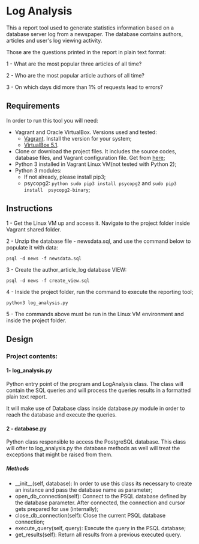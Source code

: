 # Log Analysis

This a report tool used to generate statistics information based on a 
database server log from a newspaper. The database contains authors, 
articles and user's log viewing activity.

Those are the questions printed in the report in plain text format:

1 - What are the most popular three articles of all time?

2 - Who are the most popular article authors of all time?

3 - On which days did more than 1% of requests lead to errors?


## Requirements

In order to run this tool you will need:
- Vagrant and Oracle VirtualBox. Versions used and tested:
    - [Vagrant](https://www.vagrantup.com/downloads.html). Install the 
    version for your system;
    - [VirtualBox 5.1](https://www.virtualbox.org/wiki/Download_Old_Builds_5_1).
- Clone or download the project files. It includes the source codes, 
database files, and Vagrant configuration file. Get from [here]();
- Python 3 installed in Vagrant Linux VM(not tested with Python 2);
- Python 3 modules:
  - If not already, please install pip3;
  - psycopg2: `python sudo pip3 install psycopg2` and `sudo pip3 install 
  psycopg2-binary`;

## Instructions

1 - Get the Linux VM up and access it. Navigate to the project folder inside
 Vagrant shared folder.

2 - Unzip the database file - newsdata.sql, and use the command below to 
populate it with data:

`psql -d news -f newsdata.sql`

3 - Create the author_article_log database VIEW:

`psql -d news -f create_view.sql`

4 - Inside the project folder, run the command to execute the 
reporting tool;

`python3 log_analysis.py`

5 - The commands above must be run in the Linux VM environment and 
inside the project folder.


## Design

### Project contents:

#### 1- log_analysis.py
Python entry point of the program and LogAnalysis class. The class will 
contain the SQL queries and will process the queries results in a formatted 
plain text report.

It will make use of Database class inside database.py module in order to 
reach the database and execute the queries.

#### 2 - database.py
Python class responsible to access the PostgreSQL database. This class will 
ofter to log_analysis.py the database methods as well will treat the 
exceptions that might be raised from them.

##### Methods
- \_\_init\_\_(self, database): In order to use this class its necessary
  to create an instance and pass the database name as parameter;
- open_db_connection(self): Connect to the PSQL database defined by the 
  database parameter. After connected, the connection and cursor gets 
  prepared for use (internally);
- close_db_connection(self): Close the current PSQL database connection;
- execute_query(self, query): Execute the query in the PSQL database;
- get_results(self): Return all results from a previous executed query.